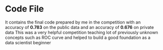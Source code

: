 # Code File 
It contains the final code prepared by me in the competition with an accuracy of **0.783** on the public data and an accuracy of **0.676** on private data
This was a very helpful competition teaching lot of previously unknown concepts such as ROC curve and helped to build a good foundation as a data scientist beginner
